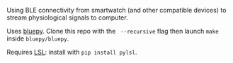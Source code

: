 Using BLE connectivity from smartwatch (and other compatible devices) to stream physiological signals to computer.

Uses [bluepy](https://github.com/IanHarvey/bluepy). Clone this repo with the ` --recursive` flag then launch `make` inside `bluepy/bluepy`.

Requires [LSL](https://github.com/sccn/labstreaminglayer): install with `pip install pylsl`.
